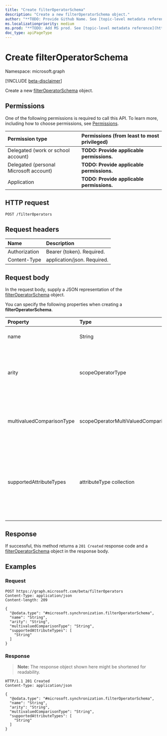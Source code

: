 ```yaml
---
title: "Create filterOperatorSchema"
description: "Create a new filterOperatorSchema object."
author: "**TODO: Provide Github Name. See [topic-level metadata reference](https://msgo.azurewebsites.net/add/document/guidelines/metadata.html#topic-level-metadata)**"
ms.localizationpriority: medium
ms.prod: "**TODO: Add MS prod. See [topic-level metadata reference](https://msgo.azurewebsites.net/add/document/guidelines/metadata.html#topic-level-metadata)**"
doc_type: apiPageType
---
```


# Create filterOperatorSchema
Namespace: microsoft.graph

[!INCLUDE [beta-disclaimer](../../includes/beta-disclaimer.md)]

Create a new [filterOperatorSchema](../resources/filteroperatorschema.md) object.

## Permissions
One of the following permissions is required to call this API. To learn more, including how to choose permissions, see [Permissions](/graph/permissions-reference).

|Permission type|Permissions (from least to most privileged)|
|:---|:---|
|Delegated (work or school account)|**TODO: Provide applicable permissions.**|
|Delegated (personal Microsoft account)|**TODO: Provide applicable permissions.**|
|Application|**TODO: Provide applicable permissions.**|

## HTTP request

<!-- {
  "blockType": "ignored"
}
-->
``` http
POST /filterOperators
```

## Request headers
|Name|Description|
|:---|:---|
|Authorization|Bearer {token}. Required.|
|Content-Type|application/json. Required.|

## Request body
In the request body, supply a JSON representation of the [filterOperatorSchema](../resources/filteroperatorschema.md) object.

You can specify the following properties when creating a **filterOperatorSchema**.

|Property|Type|Description|
|:---|:---|:---|
|name|String|**TODO: Add Description** Required.|
|arity|scopeOperatorType|**TODO: Add Description**. The possible values are: `Binary`, `Unary`. Required.|
|multivaluedComparisonType|scopeOperatorMultiValuedComparisonType|**TODO: Add Description**. The possible values are: `All`, `Any`. Required.|
|supportedAttributeTypes|attributeType collection|**TODO: Add Description**. The possible values are: `String`, `Integer`, `Reference`, `Binary`, `Boolean`, `DateTime`. Required.|



## Response

If successful, this method returns a `201 Created` response code and a [filterOperatorSchema](../resources/filteroperatorschema.md) object in the response body.

## Examples

### Request
<!-- {
  "blockType": "request",
  "name": "create_filteroperatorschema_from_filteroperators"
}
-->
``` http
POST https://graph.microsoft.com/beta/filterOperators
Content-Type: application/json
Content-length: 209

{
  "@odata.type": "#microsoft.synchronization.filterOperatorSchema",
  "name": "String",
  "arity": "String",
  "multivaluedComparisonType": "String",
  "supportedAttributeTypes": [
    "String"
  ]
}
```


### Response
>**Note:** The response object shown here might be shortened for readability.
<!-- {
  "blockType": "response",
  "truncated": true,
  "@odata.type": "microsoft.synchronization.filterOperatorSchema"
}
-->
``` http
HTTP/1.1 201 Created
Content-Type: application/json

{
  "@odata.type": "#microsoft.synchronization.filterOperatorSchema",
  "name": "String",
  "arity": "String",
  "multivaluedComparisonType": "String",
  "supportedAttributeTypes": [
    "String"
  ]
}
```

